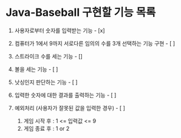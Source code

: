 
# Java-Baseball 구현할 기능 목록
1. 사용자로부터 숫자를 입력받는 기능 - [x]  

2. 컴퓨터가 1에서 9까지 서로다른 임의의 수를 3개 선택하는 기능 구현 - [ ]

3. 스트라이크 수를 세는 기능 - []

4. 볼을 세는 기능 - [ ]

5. 낫싱인지 판단하는 기능 - [ ]

7. 입력한 숫자에 대한 결과를 출력하는 기능 - [ ]

8. 예외처리 (사용자가 잘못된 값을 입력한 경우) - [ ]
   1. 게임 시작 후 : 1 <= 입력값 <= 9 
   2. 게임 종료 후 : 1 or 2

